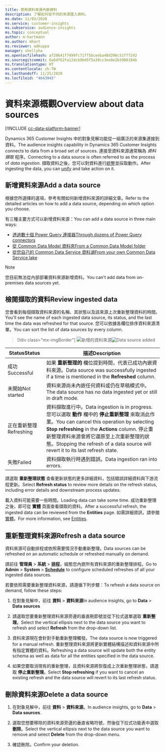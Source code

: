 ```yaml
---
title: 使用資料來源內嵌資料
description: 了解如何從不同的來源匯入資料。
ms.date: 11/03/2020
ms.service: customer-insights
ms.subservice: audience-insights
ms.topic: conceptual
author: m-hartmann
ms.author: mhart
ms.reviewer: adkuppa
manager: shellyha
ms.openlocfilehash: a720641f7499fc71ff5bceeba48d296c51f77242
ms.sourcegitcommit: 6a6df62fa12dcb9bd5f5a39cc3ee0e2b3988184b
ms.translationtype: HT
ms.contentlocale: zh-TW
ms.lasthandoff: 11/25/2020
ms.locfileid: "4643943"
---
```

# <a name="overview-about-data-sources"></a><span data-ttu-id="d61a1-103">資料來源概觀</span><span class="sxs-lookup"><span data-stu-id="d61a1-103">Overview about data sources</span></span>

[!INCLUDE [cc-data-platform-banner](../includes/cc-data-platform-banner.md)]

<span data-ttu-id="d61a1-104">Dynamics 365 Customer Insights 中的對象見解功能從一組廣泛的來源集連接到資料。</span><span class="sxs-lookup"><span data-stu-id="d61a1-104">The audience insights capability in Dynamics 365 Customer Insights connects to data from a broad set of sources.</span></span> <span data-ttu-id="d61a1-105">連接至資料來源通常稱為 *資料擷取* 程序。</span><span class="sxs-lookup"><span data-stu-id="d61a1-105">Connecting to a data source is often referred to as the process of *data ingestion*.</span></span> <span data-ttu-id="d61a1-106">擷取資料之後，您可以對資料進行[統整](data-unification.md)並採取動作。</span><span class="sxs-lookup"><span data-stu-id="d61a1-106">After ingesting the data, you can [unify](data-unification.md) and take action on it.</span></span>

## <a name="add-a-data-source"></a><span data-ttu-id="d61a1-107">新增資料來源</span><span class="sxs-lookup"><span data-stu-id="d61a1-107">Add a data source</span></span>

<span data-ttu-id="d61a1-108">根據您所選擇的選項，參考有關如何新增資料來源的詳細文章。</span><span class="sxs-lookup"><span data-stu-id="d61a1-108">Refer to the detailed articles on how to add a data source, depending on which option you choose.</span></span>

<span data-ttu-id="d61a1-109">有三種主要方式可以新增資料來源：</span><span class="sxs-lookup"><span data-stu-id="d61a1-109">You can add a data source in three main ways:</span></span>

- [<span data-ttu-id="d61a1-110">透過數十個 Power Query 連接器</span><span class="sxs-lookup"><span data-stu-id="d61a1-110">Through dozens of Power Query connectors</span></span>](connect-power-query.md)
- [<span data-ttu-id="d61a1-111">從 Common Data Model 資料夾</span><span class="sxs-lookup"><span data-stu-id="d61a1-111">From a Common Data Model folder</span></span>](connect-common-data-model.md)
- [<span data-ttu-id="d61a1-112">從您自己的 Common Data Service 資料湖</span><span class="sxs-lookup"><span data-stu-id="d61a1-112">From your own Common Data Service lake</span></span>](connect-common-data-service-lake.md)

> [!NOTE]
> <span data-ttu-id="d61a1-113">您目前無法從內部部署資料來源新增資料。</span><span class="sxs-lookup"><span data-stu-id="d61a1-113">You can't add data from on-premises data sources yet.</span></span>

## <a name="review-ingested-data"></a><span data-ttu-id="d61a1-114">檢閱擷取的資料</span><span class="sxs-lookup"><span data-stu-id="d61a1-114">Review ingested data</span></span>

<span data-ttu-id="d61a1-115">您會看到每個擷取資料來源的名稱、其狀態以及該來源上次重新整理資料的時間。</span><span class="sxs-lookup"><span data-stu-id="d61a1-115">You'll see the name of each ingested data source, its status, and the last time the data was refreshed for that source.</span></span> <span data-ttu-id="d61a1-116">您可以依據各欄位排序資料來源清單。</span><span class="sxs-lookup"><span data-stu-id="d61a1-116">You can sort the list of data sources by every column.</span></span>

> [!div class="mx-imgBorder"]
> <span data-ttu-id="d61a1-117">![新增的資料來源](media/configure-data-datasource-added.png "新增的資料來源")</span><span class="sxs-lookup"><span data-stu-id="d61a1-117">![Data source added](media/configure-data-datasource-added.png "Data source added")</span></span>

|<span data-ttu-id="d61a1-118">Status</span><span class="sxs-lookup"><span data-stu-id="d61a1-118">Status</span></span>  |<span data-ttu-id="d61a1-119">描述</span><span class="sxs-lookup"><span data-stu-id="d61a1-119">Description</span></span>  |
|---------|---------|
|<span data-ttu-id="d61a1-120">成功</span><span class="sxs-lookup"><span data-stu-id="d61a1-120">Successful</span></span>   |<span data-ttu-id="d61a1-121">如果 **重新整理的** 欄位提到時間，代表已成功內嵌資料來源。</span><span class="sxs-lookup"><span data-stu-id="d61a1-121">Data source was successfully ingested if a time is mentioned in the **Refreshed** column.</span></span>
|<span data-ttu-id="d61a1-122">未開始</span><span class="sxs-lookup"><span data-stu-id="d61a1-122">Not started</span></span>   |<span data-ttu-id="d61a1-123">資料來源尚未內嵌任何資料或仍在草稿模式中。</span><span class="sxs-lookup"><span data-stu-id="d61a1-123">The data source has no data ingested yet or still in draft mode.</span></span>         |
|<span data-ttu-id="d61a1-124">正在重新整理</span><span class="sxs-lookup"><span data-stu-id="d61a1-124">Refreshing</span></span>    |<span data-ttu-id="d61a1-125">資料擷取進行中。</span><span class="sxs-lookup"><span data-stu-id="d61a1-125">Data ingestion is in progress.</span></span> <span data-ttu-id="d61a1-126">您可以選取 **動作** 欄中的 **停止重新整理** 來取消此作業。</span><span class="sxs-lookup"><span data-stu-id="d61a1-126">You can cancel this operation by selecting **Stop refreshing** in the **Actions** column.</span></span> <span data-ttu-id="d61a1-127">停止重新整理資料來源會將它還原至上次重新整理的狀態。</span><span class="sxs-lookup"><span data-stu-id="d61a1-127">Stopping the refresh of a data source will revert it to its last refresh state.</span></span>       |
|<span data-ttu-id="d61a1-128">失敗</span><span class="sxs-lookup"><span data-stu-id="d61a1-128">Failed</span></span>     |<span data-ttu-id="d61a1-129">資料擷取執行時遇到錯誤。</span><span class="sxs-lookup"><span data-stu-id="d61a1-129">Data ingestion ran into errors.</span></span>         |

<span data-ttu-id="d61a1-130">請選取 **重新整理狀態** 查看更新狀態的更多詳細資料，包括錯誤詳細資料與下游流程更新。</span><span class="sxs-lookup"><span data-stu-id="d61a1-130">Select **Refresh status** to review more details on the refresh status, including error details and downstream process updates.</span></span>

<span data-ttu-id="d61a1-131">載入資料可能需要一些時間。</span><span class="sxs-lookup"><span data-stu-id="d61a1-131">Loading data can take some time.</span></span> <span data-ttu-id="d61a1-132">成功重新整理之後，即可從 **實體** 頁面查看擷取的資料。</span><span class="sxs-lookup"><span data-stu-id="d61a1-132">After a successful refresh, the ingested data can be reviewed from the **Entities** page.</span></span> <span data-ttu-id="d61a1-133">如需詳細資訊，請參閱[實體](entities.md)。</span><span class="sxs-lookup"><span data-stu-id="d61a1-133">For more information, see [Entities](entities.md).</span></span>

## <a name="refresh-a-data-source"></a><span data-ttu-id="d61a1-134">重新整理資料來源</span><span class="sxs-lookup"><span data-stu-id="d61a1-134">Refresh a data source</span></span>

<span data-ttu-id="d61a1-135">資料來源可自動排程或依照需要情況手動重新整理。</span><span class="sxs-lookup"><span data-stu-id="d61a1-135">Data sources can be refreshed on an automatic schedule or refreshed manually on demand.</span></span> 

<span data-ttu-id="d61a1-136">請前往 **管理員** > **系統** > [**排程**](system.md#schedule-tab)，組態您內嵌所有資料來源的重新整理排程。</span><span class="sxs-lookup"><span data-stu-id="d61a1-136">Go to **Admin** > **System** > [**Schedule**](system.md#schedule-tab) to configure scheduled refreshes of all your ingested data sources.</span></span>

<span data-ttu-id="d61a1-137">若要依照需要重新整理資料來源，請遵循下列步驟：</span><span class="sxs-lookup"><span data-stu-id="d61a1-137">To refresh a data source on demand, follow these steps:</span></span>

1. <span data-ttu-id="d61a1-138">在對象見解中，前往 **資料** > **資料來源**</span><span class="sxs-lookup"><span data-stu-id="d61a1-138">In audience insights, go to **Data** > **Data sources**</span></span>

2. <span data-ttu-id="d61a1-139">請選取您要重新整理資料來源旁邊的垂直刪節號並從下拉式選單選取 **重新整理**。</span><span class="sxs-lookup"><span data-stu-id="d61a1-139">Select the vertical ellipsis next to the data source you want to refresh and select **Refresh** from the drop-down list.</span></span>

3. <span data-ttu-id="d61a1-140">資料來源現在會針對手動重新整理觸發。</span><span class="sxs-lookup"><span data-stu-id="d61a1-140">The data source is now triggered for a manual refresh.</span></span> <span data-ttu-id="d61a1-141">重新整理資料來源將更新實體結構描述和資料來源中所有指定實體的資料。</span><span class="sxs-lookup"><span data-stu-id="d61a1-141">Refreshing a data source will update both the entity schema as well as data for all the entities specified in the data source.</span></span>

4. <span data-ttu-id="d61a1-142">如果您要取消現有的重新整理，且資料來源將恢復成上次重新整理狀態，請選取 **停止重新整理**。</span><span class="sxs-lookup"><span data-stu-id="d61a1-142">Select **Stop refreshing** if you want to cancel an existing refresh and the data source will revert to its last refresh status.</span></span>

## <a name="delete-a-data-source"></a><span data-ttu-id="d61a1-143">刪除資料來源</span><span class="sxs-lookup"><span data-stu-id="d61a1-143">Delete a data source</span></span>

1. <span data-ttu-id="d61a1-144">在對象見解中，前往 **資料** > **資料來源**。</span><span class="sxs-lookup"><span data-stu-id="d61a1-144">In audience insights, go to **Data** > **Data sources**.</span></span>

2. <span data-ttu-id="d61a1-145">選取您想要移除的資料來源旁邊的垂直省略符號，然後從下拉式功能表中選取 **刪除**。</span><span class="sxs-lookup"><span data-stu-id="d61a1-145">Select the vertical ellipsis next to the data source you want to remove and select **Delete** from the drop-down menu.</span></span>

3. <span data-ttu-id="d61a1-146">確認刪除。</span><span class="sxs-lookup"><span data-stu-id="d61a1-146">Confirm your deletion.</span></span>
